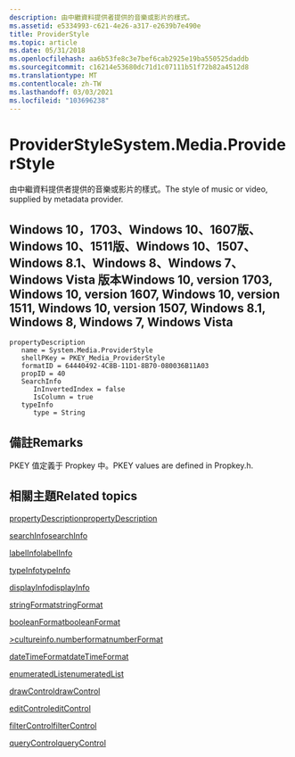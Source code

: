 ```yaml
---
description: 由中繼資料提供者提供的音樂或影片的樣式。
ms.assetid: e5334993-c621-4e26-a317-e2639b7e490e
title: ProviderStyle
ms.topic: article
ms.date: 05/31/2018
ms.openlocfilehash: aa6b53fe8c3e7bef6cab2925e19ba550525daddb
ms.sourcegitcommit: c16214e53680dc71d1c07111b51f72b82a4512d8
ms.translationtype: MT
ms.contentlocale: zh-TW
ms.lasthandoff: 03/03/2021
ms.locfileid: "103696238"
---
```

# <a name="systemmediaproviderstyle"></a><span data-ttu-id="43085-103">ProviderStyle</span><span class="sxs-lookup"><span data-stu-id="43085-103">System.Media.ProviderStyle</span></span>

<span data-ttu-id="43085-104">由中繼資料提供者提供的音樂或影片的樣式。</span><span class="sxs-lookup"><span data-stu-id="43085-104">The style of music or video, supplied by metadata provider.</span></span>

## <a name="windows-10-version-1703-windows-10-version-1607-windows-10-version-1511-windows-10-version-1507-windows-81-windows-8-windows-7-windows-vista"></a><span data-ttu-id="43085-105">Windows 10，1703、Windows 10、1607版、Windows 10、1511版、Windows 10、1507、Windows 8.1、Windows 8、Windows 7、Windows Vista 版本</span><span class="sxs-lookup"><span data-stu-id="43085-105">Windows 10, version 1703, Windows 10, version 1607, Windows 10, version 1511, Windows 10, version 1507, Windows 8.1, Windows 8, Windows 7, Windows Vista</span></span>

```
propertyDescription
   name = System.Media.ProviderStyle
   shellPKey = PKEY_Media_ProviderStyle
   formatID = 64440492-4C8B-11D1-8B70-080036B11A03
   propID = 40
   SearchInfo
      InInvertedIndex = false
      IsColumn = true
   typeInfo
      type = String
```

## <a name="remarks"></a><span data-ttu-id="43085-106">備註</span><span class="sxs-lookup"><span data-stu-id="43085-106">Remarks</span></span>

<span data-ttu-id="43085-107">PKEY 值定義于 Propkey 中。</span><span class="sxs-lookup"><span data-stu-id="43085-107">PKEY values are defined in Propkey.h.</span></span>

## <a name="related-topics"></a><span data-ttu-id="43085-108">相關主題</span><span class="sxs-lookup"><span data-stu-id="43085-108">Related topics</span></span>

<dl> <dt>

[<span data-ttu-id="43085-109">propertyDescription</span><span class="sxs-lookup"><span data-stu-id="43085-109">propertyDescription</span></span>](./propdesc-schema-propertydescription.md)
</dt> <dt>

[<span data-ttu-id="43085-110">searchInfo</span><span class="sxs-lookup"><span data-stu-id="43085-110">searchInfo</span></span>](./propdesc-schema-searchinfo.md)
</dt> <dt>

[<span data-ttu-id="43085-111">labelInfo</span><span class="sxs-lookup"><span data-stu-id="43085-111">labelInfo</span></span>](./propdesc-schema-labelinfo.md)
</dt> <dt>

[<span data-ttu-id="43085-112">typeInfo</span><span class="sxs-lookup"><span data-stu-id="43085-112">typeInfo</span></span>](./propdesc-schema-typeinfo.md)
</dt> <dt>

[<span data-ttu-id="43085-113">displayInfo</span><span class="sxs-lookup"><span data-stu-id="43085-113">displayInfo</span></span>](./propdesc-schema-displayinfo.md)
</dt> <dt>

[<span data-ttu-id="43085-114">stringFormat</span><span class="sxs-lookup"><span data-stu-id="43085-114">stringFormat</span></span>](./propdesc-schema-stringformat.md)
</dt> <dt>

[<span data-ttu-id="43085-115">booleanFormat</span><span class="sxs-lookup"><span data-stu-id="43085-115">booleanFormat</span></span>](./propdesc-schema-booleanformat.md)
</dt> <dt>

[<span data-ttu-id="43085-116">>cultureinfo.numberformat</span><span class="sxs-lookup"><span data-stu-id="43085-116">numberFormat</span></span>](./propdesc-schema-numberformat.md)
</dt> <dt>

[<span data-ttu-id="43085-117">dateTimeFormat</span><span class="sxs-lookup"><span data-stu-id="43085-117">dateTimeFormat</span></span>](./propdesc-schema-datetimeformat.md)
</dt> <dt>

[<span data-ttu-id="43085-118">enumeratedList</span><span class="sxs-lookup"><span data-stu-id="43085-118">enumeratedList</span></span>](./propdesc-schema-enumeratedlist.md)
</dt> <dt>

[<span data-ttu-id="43085-119">drawControl</span><span class="sxs-lookup"><span data-stu-id="43085-119">drawControl</span></span>](./propdesc-schema-drawcontrol.md)
</dt> <dt>

[<span data-ttu-id="43085-120">editControl</span><span class="sxs-lookup"><span data-stu-id="43085-120">editControl</span></span>](./propdesc-schema-editcontrol.md)
</dt> <dt>

[<span data-ttu-id="43085-121">filterControl</span><span class="sxs-lookup"><span data-stu-id="43085-121">filterControl</span></span>](./propdesc-schema-filtercontrol.md)
</dt> <dt>

[<span data-ttu-id="43085-122">queryControl</span><span class="sxs-lookup"><span data-stu-id="43085-122">queryControl</span></span>](./propdesc-schema-querycontrol.md)
</dt> </dl>

 

 
